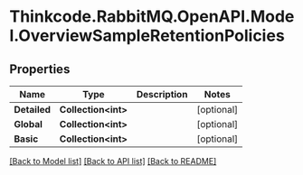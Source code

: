 # Thinkcode.RabbitMQ.OpenAPI.Model.OverviewSampleRetentionPolicies
## Properties

Name | Type | Description | Notes
------------ | ------------- | ------------- | -------------
**Detailed** | **Collection&lt;int&gt;** |  | [optional] 
**Global** | **Collection&lt;int&gt;** |  | [optional] 
**Basic** | **Collection&lt;int&gt;** |  | [optional] 

[[Back to Model list]](../README.md#documentation-for-models) [[Back to API list]](../README.md#documentation-for-api-endpoints) [[Back to README]](../README.md)

